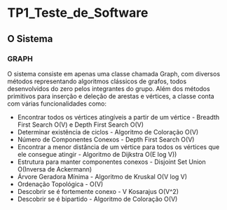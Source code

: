 # TP1_Teste_de_Software

## O Sistema

### GRAPH

O sistema consiste em apenas uma classe chamada Graph, com diversos métodos representando algoritmos clássicos de grafos, todos desenvolvidos do zero pelos integrantes do grupo. Além dos métodos primitivos para inserção e deleção de arestas e vértices, a classe conta com várias funcionalidades como:

- Encontrar todos os vértices atingíveis a partir de um vértice - Breadth First Search O(V) e Depth First Search O(V)
- Determinar existência de ciclos - Algoritmo de Coloração O(V)
- Número de Componentes Conexos - Depth First Search O(V)
- Encontrar a menor distância de um vértice para todos os vértices que ele consegue atingir - Algoritmo de Dijkstra O(E log V))
- Estrutura para manter componentes conexos - Disjoint Set Union O(Inversa de Ackermann)
- Árvore Geradora Mínima - Algoritmo de Kruskal O(V log V)
- Ordenação Topológica - O(V)
- Descobrir se é fortemente conexo - V Kosarajus O(V^2)
- Descobrir se é bipartido - Algoritmo de Coloração O(V)


